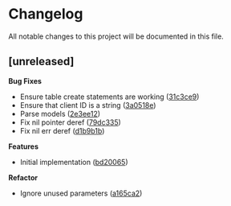 # Changelog

All notable changes to this project will be documented in this file.

## [unreleased]

**Bug Fixes**

- Ensure table create statements are working ([31c3ce9](https://github.com/gabor-boros/go-oauth2-arangodb/commit/31c3ce94a27712855ad04322e881ea9c952f4dc9))
- Ensure that client ID is a string ([3a0518e](https://github.com/gabor-boros/go-oauth2-arangodb/commit/3a0518e55d6ba830e3539c597bafd725727f3529))
- Parse models ([2e3ee12](https://github.com/gabor-boros/go-oauth2-arangodb/commit/2e3ee1283b2ede0a24f04141f1ef59e55c763754))
- Fix nil pointer deref ([79dc335](https://github.com/gabor-boros/go-oauth2-arangodb/commit/79dc335c0b7e61f1a3bd3fe6970e3f59825319a4))
- Fix nil err deref ([d1b9b1b](https://github.com/gabor-boros/go-oauth2-arangodb/commit/d1b9b1bd7fe05bbe34c934a7112f0caaeb1a3325))

**Features**

- Initial implementation ([bd20065](https://github.com/gabor-boros/go-oauth2-arangodb/commit/bd20065220d62c6aafa0ad5610d15f3e73143865))

**Refactor**

- Ignore unused parameters ([a165ca2](https://github.com/gabor-boros/go-oauth2-arangodb/commit/a165ca2f0c31c8861c42cb5f43aa3097618db8bc))

